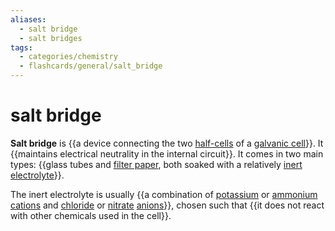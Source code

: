 ```yaml
---
aliases:
  - salt bridge
  - salt bridges
tags:
  - categories/chemistry
  - flashcards/general/salt_bridge
---
```


# salt bridge

__Salt bridge__ is {{a device connecting the two [half-cells](half-cell.md) of a [galvanic cell](galvanic%20cell.md)}}. It {{maintains electrical neutrality in the internal circuit}}. It comes in two main types: {{glass tubes and [filter paper](filter%20paper.md), both soaked with a relatively [inert](chemically%20inert.md) [electrolyte](electrolyte.md)}}. <!--SR:!2023-09-10,101,250!2023-07-21,72,270!2023-07-22,27,230-->

The inert electrolyte is usually {{a combination of [potassium](potassium.md) or [ammonium](ammonium.md) [cations](ion.md) and [chloride](chloride.md) or [nitrate](nitrate.md) [anions](ion.md)}}, chosen such that {{it does not react with other chemicals used in the cell}}. <!--SR:!2023-08-24,78,270!2023-07-01,68,310-->
